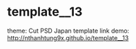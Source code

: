 # template__13
theme: Cut PSD Japan template 
link demo: http://nthanhtung9x.github.io/template__13
